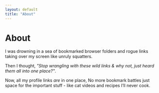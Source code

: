 ```yaml
---
layout: default
title: "About"
---
```


# About

I was drowning in a sea of bookmarked browser folders and rogue links taking over my screen like unruly squatters.

Then I thought, <i>"Stop wrangling with these wild links & why not, just heard them all into one place?"</i>.

Now, all my profile links <i>are</i> in one place, No more bookmark battles just space for the important stuff - like cat videos and recipes I’ll never cook.

